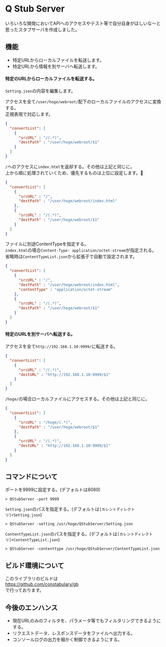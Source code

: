 # Q Stub Server

いろいろな開発においてAPIへのアクセスやテスト等で自分自身がほしいな〜と思ったスタブサーバを作成しました。

## 機能

- 特定URLからローカルファイルを転送します。
- 特定URLから情報を別サーバへ転送します。

#### 特定のURLからローカルファイルを転送する。

`Setting.json`の内容を編集します。

アクセスを全て`/user/hoge/webroot/`配下のローカルファイルのアクセスに変換する。<br>
正規表現で対応します。

```JSON
{
  "convertList": [
    {
      "srcURL" : "/(.*)",
      "destPath" : "/user/hoge/webroot/$1"
    }
  ]
}
```

`/`へのアクセスに`index.html`を返却する。その他は上記と同じに。<br>
上から順に処理されていくため、優先するものは上位に設定します。

```JSON
{
  "convertList": [
    {
      "srcURL" : "/",
      "destPath" : "/user/hoge/webroot/index.html"
    },
    {
      "srcURL" : "/(.*)",
      "destPath" : "/user/hoge/webroot/$1"
    }
  ]
}
```

ファイルに別途ContentTypeを指定する。<br>
`index.html`の場合`Content-Type: application/octet-stream`が指定される。<br>
省略時は`ContentTypeList.json`から拡張子で自動で設定されます。

```JSON
{
  "convertList": [
    {
      "srcURL" : "/",
      "destPath" : "/user/hoge/webroot/index.html",
      "contentType" : "application/octet-stream"
    },
    {
      "srcURL" : "/(.*)",
      "destPath" : "/user/hoge/webroot/$1"
    }
  ]
}
```

#### 特定のURLを別サーバへ転送する。

アクセスを全て`http://192.168.1.10:9999/`に転送する。

```JSON
{
  "convertList": [
    {
      "srcURL" : "/(.*)",
      "destURL" : "http://192.168.1.10:9999/$1"
    }
  ]
}
```

`/hoge/`の場合ローカルファイルにアクセスする。その他は上記と同じに。

```JSON
{
  "convertList": [
    {
      "srcURL" : "/hoge/(.*)",
      "destPath" : "/user/hoge/webroot/$1"
    },
    {
      "srcURL" : "/(.*)",
      "destURL" : "http://192.168.1.10:9999/$1"
    }
  ]
}
```

## コマンドについて

ポートを9999に設定する。(デフォルトは8080)

```
> QStubServer -port 9999
```

`Setting.json`のパスを指定する。(デフォルトは`[カレントディレクトリ]+Setting.json`)

```
> QStubServer -setting /usr/hoge/QStubServer/Setting.json
```

`ContentTypeList.json`のパスを指定する。(デフォルトは`[カレントディレクトリ]+ContentTypeList.json`)

```
> QStubServer -contenttype /usr/hoge/QStubServer/ContentTypeList.json
```

## ビルド環境について

このライブラリのビルドは<br>
https://github.com/constabulary/gb<br>
で行っております。

## 今後のエンハンス　

- 現在URLのみのフィルタを、パラメータ等でもフィルタリングできるようにする。
- リクエストデータ、レスポンスデータをファイルへ出力する。
- コンソールログの出力を細かく制御できるようにする。
